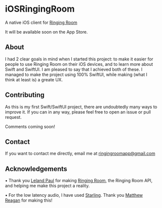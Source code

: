 # iOSRingingRoom
A native iOS client for [Ringing Room](https://github.com/lelandpaul/virtual-ringing-room)

It will be available soon on the App Store.

## About
I had 2 clear goals in mind when I started this project: to make it easier for people to use Ringing Room on their iOS devices, and to learn more about Swift and SwiftUI. I am pleased to say that I achieved both of these. I managed to make the project using 100% SwiftUI, while making (what I think at least is) a greate UX.

## Contributing

As this is my first Swift/SwiftUI project, there are undoubtedly many ways to improve it. If you can in any way, please feel free to open an issue or pull request.

Comments coming soon!

## Contact

If you want to contact me directly, email me at ringingroomapp@gmail.com

## Acknowledgements
• Thank you [Leland Paul](https://github.com/lelandpaul) for making [Ringing Room](https://github.com/lelandpaul/ringingroom), the Ringing Room API, and helping me make this project a reality.

• For the low latency audio, I have used [Starling](https://github.com/matthewreagan/Starling). Thank you [Matthew Reagan](https://github.com/matthewreagan) for making this!
